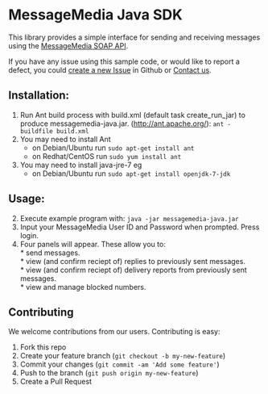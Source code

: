 # MessageMedia Java SDK

This library provides a simple interface for sending and receiving messages using the [MessageMedia SOAP API](http://www.messagemedia.com.au/wp-content/uploads/2013/05/MessageMedia_Messaging_Web_Service.pdf?eacfbb).

If you have any issue using this sample code, or would like to report a defect, you could [create a new Issue](https://github.com/messagemedia/messagemedia-java/issues/new) in Github or [Contact us](http://www.messagemedia.com.au/contact-us).

## Installation:
 
1. Run Ant build process with build.xml (default task create_run_jar) to produce messagemedia-java.jar. (http://ant.apache.org/): ```ant -buildfile build.xml```
2. You may need to install Ant
     * on Debian/Ubuntu run ```sudo apt-get install ant```
     * on Redhat/CentOS run ```sudo yum install ant```
3. You may need to install java-jre-7 eg
     * on Debian/Ubuntu run ```sudo apt-get install openjdk-7-jdk```

## Usage:
   2. Execute example program with: ```java -jar messagemedia-java.jar```
   3. Input your MessageMedia User ID and Password when prompted. Press login.
   4. Four panels will appear. These allow you to:<br>
     * send messages.<br>
     * view (and confirm reciept of) replies to previously sent messages.<br>
     * view (and confirm reciept of) delivery reports from previously sent messages.<br>
     * view and manage blocked numbers.<br>

## Contributing

We welcome contributions from our users. Contributing is easy:

  1.  Fork this repo
  2.  Create your feature branch (`git checkout -b my-new-feature`)
  3.  Commit your changes (`git commit -am 'Add some feature'`)
  4.  Push to the branch (`git push origin my-new-feature`)
  5.  Create a Pull Request
